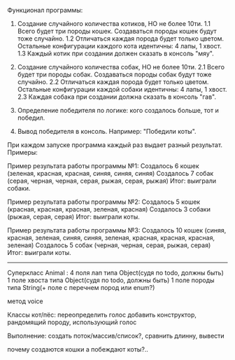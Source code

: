 Функционал программы:
1. Создание случайного количества котиков, НО не более 10ти.
   1.1 Всего будет три породы кошек. Создаваться породы кошек будут тоже случайно.
   1.2 Отличаться каждая порода будет только цветом. Остальные конфигурации каждого кота идентичны: 4 лапы, 1 хвост.
   1.3 Каждый котик при создании должен сказать в консоль "мяу".

2. Создание случайного количества собак, НО не более 10ти.
   2.1 Всего будет три породы собак. Создаваться породы собак будут тоже случайно.
   2.2 Отличаться каждая порода будет только цветом. Остальные конфигурации каждой собаки идентичны: 4 лапы, 1 хвост.
   2.3 Каждая собака при создании должна сказать в консоль "гав".

3. Определение победителя по логике: кого создалось больше, тот и победил.

4. Вывод победителя в консоль. Например: "Победили коты".

При каждом запуске программа каждый раз выдает разный результат. Примеры:

Пример результата работы программы №1:
Создалось 6 кошек (зеленая, красная, красная, синяя, синяя, синяя)
Создалось 7 собак (серая, черная, черная, серая, рыжая, серая, рыжая)
Итог: выиграли собаки.

Пример результата работы программы №2:
Создалось 5 кошек (красная, красная, красная, зеленая, красная)
Создалось 3 собаки (рыжая, серая, серая)
Итог: выиграли коты.

Пример результата работы программы №3:
Создалось 10 кошек (синяя, красная, зеленая, синяя, синяя, зеленая, красная, красная, красная, зеленая)
Создалось 5 собак (черная, черная, серая, рыжая, серая)
Итог: выиграли коты.

-----------------------------------------------------------------------------------------------------------------------

Суперкласс Animal :
   4 поля лап типа Object(судя по todo, должны быть)
   1 поле хвоста типа Object(судя по todo, должны быть)
   1 поле породы типа String(+ поле с перечнем пород или enum?)
    
   метод voice

Классы кот/пёс:
   переопределить голос
   добавить конструктор, рандомящий породу, использующий голос

Выполнение:
   создать поток/массив/список?, сравнить длинну, вывести
   
   
почему создаются кошки а побеждают коты?..